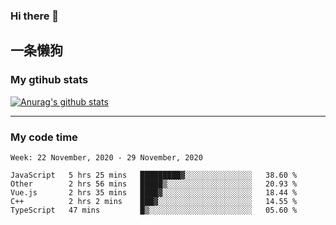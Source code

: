 ### Hi there 👋

## 一条懒狗
<!--
**kiss-me-quickly/kiss-me-quickly** is a ✨ _special_ ✨ repository because its `README.md` (this file) appears on your GitHub profile.

Here are some ideas to get you started:

- 🔭 I’m currently working on ...
- 🌱 I’m currently learning ...
- 👯 I’m looking to collaborate on ...
- 🤔 I’m looking for help with ...
- 💬 Ask me about ...
- 📫 How to reach me: ...
- 😄 Pronouns: ...
- ⚡ Fun fact: ...
-->


### My gtihub stats

[![Anurag's github stats](https://github-readme-stats.vercel.app/api?username=kiss-me-quickly)](https://github.com/anuraghazra/github-readme-stats)

***

### My code time

<!--START_SECTION:waka-->
```text
Week: 22 November, 2020 - 29 November, 2020

JavaScript   5 hrs 25 mins   █████████▓░░░░░░░░░░░░░░░   38.60 % 
Other        2 hrs 56 mins   █████▒░░░░░░░░░░░░░░░░░░░   20.93 % 
Vue.js       2 hrs 35 mins   ████▓░░░░░░░░░░░░░░░░░░░░   18.44 % 
C++          2 hrs 2 mins    ███▓░░░░░░░░░░░░░░░░░░░░░   14.55 % 
TypeScript   47 mins         █▒░░░░░░░░░░░░░░░░░░░░░░░   05.60 % 
```
<!--END_SECTION:waka-->
